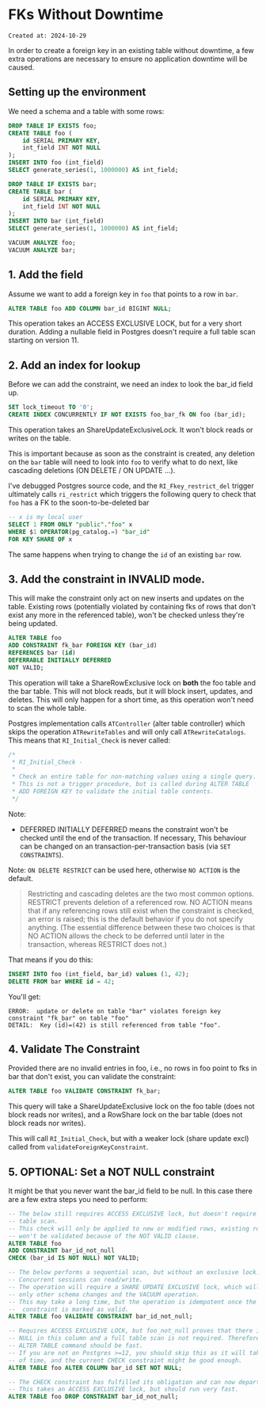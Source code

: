 # FKs Without Downtime

```
Created at: 2024-10-29
```

In order to create a foreign key in an existing table without downtime, a few
extra operations are necessary to ensure no application downtime will be
caused.

## Setting up the environment

We need a schema and a table with some rows:

```sql
DROP TABLE IF EXISTS foo;
CREATE TABLE foo (
    id SERIAL PRIMARY KEY,
    int_field INT NOT NULL
);
INSERT INTO foo (int_field)
SELECT generate_series(1, 1000000) AS int_field;

DROP TABLE IF EXISTS bar;
CREATE TABLE bar (
    id SERIAL PRIMARY KEY,
    int_field INT NOT NULL
);
INSERT INTO bar (int_field)
SELECT generate_series(1, 1000000) AS int_field;

VACUUM ANALYZE foo;
VACUUM ANALYZE bar;
```

## 1. Add the field

Assume we want to add a foreign key in `foo` that points to a row in `bar`.

```sql
ALTER TABLE foo ADD COLUMN bar_id BIGINT NULL;
```

This operation takes an ACCESS EXCLUSIVE LOCK, but for a very short duration.
Adding a nullable field in Postgres doesn't require a full table scan starting
on version 11.

## 2. Add an index for lookup

Before we can add the constraint, we need an index to look the bar_id field up.

```sql
SET lock_timeout TO '0';
CREATE INDEX CONCURRENTLY IF NOT EXISTS foo_bar_fk ON foo (bar_id);
```

This operation takes an ShareUpdateExclusiveLock. It won't block reads or
writes on the table.

This is important because as soon as the constraint is created, any deletion
on the `bar` table will need to look into `foo` to verify what to do next, like
cascading deletions (ON DELETE / ON UPDATE ...).

I've debugged Postgres source code, and the `RI_Fkey_restrict_del` trigger
ultimately calls `ri_restrict` which triggers the following query to check
that `foo` has a FK to the soon-to-be-deleted bar

```sql
-- x is my local user
SELECT 1 FROM ONLY "public"."foo" x
WHERE $1 OPERATOR(pg_catalog.=) "bar_id"
FOR KEY SHARE OF x
```

The same happens when trying to change the `id` of an existing `bar` row.

## 3. Add the constraint in INVALID mode.

This will make the constraint only act on new inserts and updates on the table.
Existing rows (potentially violated by containing fks of rows that don't exist
any more in the referenced table), won't be checked unless they're being
updated.

```sql
ALTER TABLE foo
ADD CONSTRAINT fk_bar FOREIGN KEY (bar_id)
REFERENCES bar (id)
DEFERRABLE INITIALLY DEFERRED
NOT VALID;
```

This operation will take a ShareRowExclusive lock on **both** the foo table
and the bar table. This will not block reads, but it will block insert,
updates, and deletes. This will only happen for a short time, as this operation
won't need to scan the whole table.

Postgres implementation calls `ATController` (alter table controller) which
skips the operation `ATRewriteTables` and will only call `ATRewriteCatalogs`.
This means that `RI_Initial_Check` is never called:

```c
/*
 * RI_Initial_Check -
 *
 * Check an entire table for non-matching values using a single query.
 * This is not a trigger procedure, but is called during ALTER TABLE
 * ADD FOREIGN KEY to validate the initial table contents.
 */
```

Note:
 - DEFERRED INITIALLY DEFERRED means the constraint won't be checked until the
   end of the transaction. If necessary, This behaviour can be changed on an
   transaction-per-transaction basis (via `SET CONSTRAINTS`).

Note: `ON DELETE RESTRICT` can be used here, otherwise `NO ACTION` is the
default.

> Restricting and cascading deletes are the two most common options. RESTRICT
> prevents deletion of a referenced row. NO ACTION means that if any
> referencing rows still exist when the constraint is checked, an error is
> raised; this is the default behavior if you do not specify anything. (The
> essential difference between these two choices is that NO ACTION allows the
> check to be deferred until later in the transaction, whereas RESTRICT does
> not.)

That means if you do this:

```sql
INSERT INTO foo (int_field, bar_id) values (1, 42);
DELETE FROM bar WHERE id = 42;
```

You'll get:

```
ERROR:  update or delete on table "bar" violates foreign key constraint "fk_bar" on table "foo"
DETAIL:  Key (id)=(42) is still referenced from table "foo".
```

## 4. Validate The Constraint

Provided there are no invalid entries in foo, i.e., no rows in foo point to
fks in bar that don't exist, you can validate the constraint:

```sql
ALTER TABLE foo VALIDATE CONSTRAINT fk_bar;
```

This query will take a ShareUpdateExclusive lock on the foo table (does
not block reads nor writes), and a RowShare lock on the bar table (does
not block reads nor writes).

This will call `RI_Initial_Check`, but with a weaker lock (share update excl)
called from `validateForeignKeyConstraint`.

## 5. OPTIONAL: Set a NOT NULL constraint

It might be that you never want the bar_id field to be null. In this case
there are a few extra steps you need to perform:

```sql
-- The below still requires ACCESS EXCLUSIVE lock, but doesn't require a full
-- table scan.
-- This check will only be applied to new or modified rows, existing rows
-- won't be validated because of the NOT VALID clause.
ALTER TABLE foo
ADD CONSTRAINT bar_id_not_null
CHECK (bar_id IS NOT NULL) NOT VALID;

-- The below performs a sequential scan, but without an exclusive lock.
-- Concurrent sessions can read/write.
-- The operation will require a SHARE UPDATE EXCLUSIVE lock, which will block
-- only other schema changes and the VACUUM operation.
-- This may take a long time, but the operation is idempotent once the
--  constraint is marked as valid.
ALTER TABLE foo VALIDATE CONSTRAINT bar_id_not_null;

-- Requires ACCESS EXCLUSIVE LOCK, but foo_not_null proves that there is no
-- NULL in this column and a full table scan is not required. Therefore, the
-- ALTER TABLE command should be fast.
-- If you are not on Postgres >=12, you should skip this as it will take a lot
-- of time, and the current CHECK constraint might be good enough.
ALTER TABLE foo ALTER COLUMN bar_id SET NOT NULL;

-- The CHECK constraint has fulfilled its obligation and can now departure.
-- This takes an ACCESS EXCLUSIVE lock, but should run very fast.
ALTER TABLE foo DROP CONSTRAINT bar_id_not_null;
```
